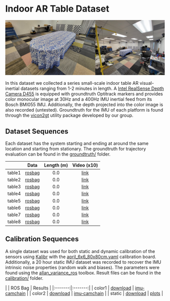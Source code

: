 
# Indoor AR Table Dataset


![](d455_drivers/img/merged_overview.jpg)


In this dataset we collected a series small-scale indoor table AR visual-inertial datasets ranging from 1-2 minutes in length.
A [Intel RealSense Depth Camera D455](https://www.intelrealsense.com/depth-camera-d455/) is equipped with groundtruth Optitrack markers and provides color monocular image at 30Hz and a 400Hz IMU inertial feed from its Bosch BMI055 IMU.
Additionally, the depth projected into the color image is also recorded (untested).
Groundtruth for the IMU of each platform is found through the [vicon2gt](https://github.com/rpng/vicon2gt) utility package developed by our group.



## Dataset Sequences

Each dataset has the system starting and ending at around the same location and starting from stationary.
The groundtruth for trajectory evaluation can be found in the [groundtruth/](groundtruth/) folder.

|        | Data | Length (m) | Video (x10) |
|:------:|:-------:|:-------:|:-----:|
| table1 | [rosbag]() | 0.0 | [link](ReadMe_Videos.md#table_01) |
| table2 | [rosbag]() | 0.0 | [link](ReadMe_Videos.md#table_02) |
| table3 | [rosbag]() | 0.0 | [link](ReadMe_Videos.md#table_03) |
| table4 | [rosbag]() | 0.0 | [link](ReadMe_Videos.md#table_04) |
| table5 | [rosbag]() | 0.0 | [link](ReadMe_Videos.md#table_05) |
| table6 | [rosbag]() | 0.0 | [link](ReadMe_Videos.md#table_06) |
| table7 | [rosbag]() | 0.0 | [link](ReadMe_Videos.md#table_07) |
| table8 | [rosbag]() | 0.0 | [link](ReadMe_Videos.md#table_08) |



## Calibration Sequences

A single dataset was used for both static and dynamic calibration of the sensors using [Kalibr](https://github.com/ethz-asl/kalibr) with the [april_6x6_80x80cm.yaml](https://drive.google.com/file/d/1MAU71K1xNAG8Kq-2Gl_f4rus2LYQ9z3r/view?usp=sharing) calibration board.
Additionally, a 20 hour static IMU dataset was recorded to recover the IMU intrinsic noise properties (random walk and biases).
The parameters were found using the [allan_variance_ros](https://github.com/ori-drs/allan_variance_ros) toolbox.
Result files can be found in the [calibration/](calibration/) folder.

|         | ROS Bag | Results |
|:-------:|:-------:|
| color1 | [download](https://drive.google.com/file/d/1YR_7qZfSidkCXLZZjPTRSeD1KnCG-mKD/view?usp=sharing) | [imu-camchain](calibration/kalibr_color_0_imu/) |
| color2 | [download](https://drive.google.com/file/d/1DeeObZC4Y7IAGS6fMFoEiGriLVn5IME3/view?usp=sharing) | [imu-camchain](calibration/kalibr_color_1_imu/) |
| static  | [download](https://drive.google.com/file/d/15sQDbNIn7GCK6641gomuzFsAX3B0UpYu/view?usp=sharing) | [plots](calibration/imu/) |



